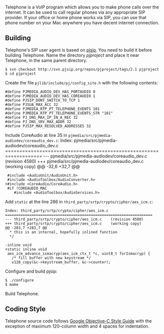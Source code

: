 Telephone is a VoIP program which allows you to make phone calls over
the internet. It can be used to call regular phones via any
appropriate SIP provider. If your office or home phone works via SIP,
you can use that phone number on your Mac anywhere you have decent
internet connection.

Building
--------

Telephone's SIP user agent is based on [pjsip][]. You need to build it
before building Telephone. Name the directory _pjproject_ and place it
near Telephone, in the same parent directory.

  [pjsip]: http://www.pjsip.org/

    $ svn checkout http://svn.pjsip.org/repos/pjproject/tags/2.1 pjproject
    $ cd pjproject

Create the file `pjlib/include/pj/config_site.h` with the following
contents:

    #define PJMEDIA_AUDIO_DEV_HAS_PORTAUDIO 0
    #define PJMEDIA_AUDIO_DEV_HAS_COREAUDIO 1
    #define PJSIP_DONT_SWITCH_TO_TCP 1
    #define PJSUA_MAX_ACC 32
    #define PJMEDIA_RTP_PT_TELEPHONE_EVENTS 101
    #define PJMEDIA_RTP_PT_TELEPHONE_EVENTS_STR "101"
    #define PJ_DNS_MAX_IP_IN_A_REC 32
    #define PJ_DNS_SRV_MAX_ADDR 32
    #define PJSIP_MAX_RESOLVED_ADDRESSES 32

Include CoreAudio at line 35 in `pjmedia/src/pjmedia-audiodev/coreaudio_dev.c`:
    Index: pjmedia/src/pjmedia-audiodev/coreaudio_dev.c
    ===================================================================
    --- pjmedia/src/pjmedia-audiodev/coreaudio_dev.c	(revision 4580)
    +++ pjmedia/src/pjmedia-audiodev/coreaudio_dev.c	(working copy)
    @@ -32,6 +32,7 @@

     #include <AudioUnit/AudioUnit.h>
     #include <AudioToolbox/AudioConverter.h>
    +#include <CoreAudio/CoreAudio.h>
     #if !COREAUDIO_MAC
        #include <AudioToolbox/AudioServices.h>

Add `static` at the line 286 in `third_party/srtp/crypto/cipher/aes_icm.c`:

    Index: third_party/srtp/crypto/cipher/aes_icm.c
    ===================================================================
    --- third_party/srtp/crypto/cipher/aes_icm.c	(revision 4580)
    +++ third_party/srtp/crypto/cipher/aes_icm.c	(working copy)
    @@ -283,7 +283,7 @@
      * this is an internal, hopefully inlined function
      */

    -inline void
    +static inline void
     aes_icm_advance_ismacryp(aes_icm_ctx_t *c, uint8_t forIsmacryp) {
       /* fill buffer with new keystream */
       v128_copy(&c->keystream_buffer, &c->counter);

Configure and build pjsip:

    $ ./configure
    $ make
    
Build Telephone.

Coding Style
------------

Telephone source code follows [Google Objective-C Style Guide][coding_style]
with the exception of maximum 120-column width and 4 spaces for indentation.

  [coding_style]: http://google-styleguide.googlecode.com/svn/trunk/objcguide.xml
